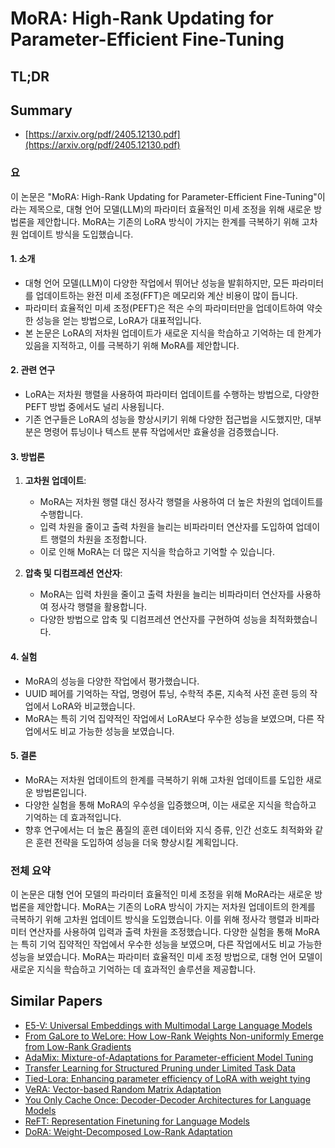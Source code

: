# MoRA: High-Rank Updating for Parameter-Efficient Fine-Tuning
## TL;DR
## Summary
- [https://arxiv.org/pdf/2405.12130.pdf](https://arxiv.org/pdf/2405.12130.pdf)

### 요

이 논문은 "MoRA: High-Rank Updating for Parameter-Efficient Fine-Tuning"이라는 제목으로, 대형 언어 모델(LLM)의 파라미터 효율적인 미세 조정을 위해 새로운 방법론을 제안합니다. MoRA는 기존의 LoRA 방식이 가지는 한계를 극복하기 위해 고차원 업데이트 방식을 도입했습니다.

#### 1. 소개
- 대형 언어 모델(LLM)이 다양한 작업에서 뛰어난 성능을 발휘하지만, 모든 파라미터를 업데이트하는 완전 미세 조정(FFT)은 메모리와 계산 비용이 많이 듭니다.
- 파라미터 효율적인 미세 조정(PEFT)은 적은 수의 파라미터만을 업데이트하여 약슷한 성능을 얻는 방법으로, LoRA가 대표적입니다.
- 본 논문은 LoRA의 저차원 업데이트가 새로운 지식을 학습하고 기억하는 데 한계가 있음을 지적하고, 이를 극복하기 위해 MoRA를 제안합니다.

#### 2. 관련 연구
- LoRA는 저차원 행렬을 사용하여 파라미터 업데이트를 수행하는 방법으로, 다양한 PEFT 방법 중에서도 널리 사용됩니다.
- 기존 연구들은 LoRA의 성능을 향상시키기 위해 다양한 접근법을 시도했지만, 대부분은 명령어 튜닝이나 텍스트 분류 작업에서만 효율성을 검증했습니다.

#### 3. 방법론
1. **고차원 업데이트**:
   - MoRA는 저차원 행렬 대신 정사각 행렬을 사용하여 더 높은 차원의 업데이트를 수행합니다.
   - 입력 차원을 줄이고 출력 차원을 늘리는 비파라미터 연산자를 도입하여 업데이트 행렬의 차원을 조정합니다.
   - 이로 인해 MoRA는 더 많은 지식을 학습하고 기억할 수 있습니다.

2. **압축 및 디컴프레션 연산자**:
   - MoRA는 입력 차원을 줄이고 출력 차원을 늘리는 비파라미터 연산자를 사용하여 정사각 행렬을 활용합니다.
   - 다양한 방법으로 압축 및 디컴프레션 연산자를 구현하여 성능을 최적화했습니다.

#### 4. 실험
- MoRA의 성능을 다양한 작업에서 평가했습니다.
- UUID 페어를 기억하는 작업, 명령어 튜닝, 수학적 추론, 지속적 사전 훈련 등의 작업에서 LoRA와 비교했습니다.
- MoRA는 특히 기억 집약적인 작업에서 LoRA보다 우수한 성능을 보였으며, 다른 작업에서도 비교 가능한 성능을 보였습니다.

#### 5. 결론
- MoRA는 저차원 업데이트의 한계를 극복하기 위해 고차원 업데이트를 도입한 새로운 방법론입니다.
- 다양한 실험을 통해 MoRA의 우수성을 입증했으며, 이는 새로운 지식을 학습하고 기억하는 데 효과적입니다.
- 향후 연구에서는 더 높은 품질의 훈련 데이터와 지식 증류, 인간 선호도 최적화와 같은 훈련 전략을 도입하여 성능을 더욱 향상시킬 계획입니다.

### 전체 요약
이 논문은 대형 언어 모델의 파라미터 효율적인 미세 조정을 위해 MoRA라는 새로운 방법론을 제안합니다. MoRA는 기존의 LoRA 방식이 가지는 저차원 업데이트의 한계를 극복하기 위해 고차원 업데이트 방식을 도입했습니다. 이를 위해 정사각 행렬과 비파라미터 연산자를 사용하여 입력과 출력 차원을 조정했습니다. 다양한 실험을 통해 MoRA는 특히 기억 집약적인 작업에서 우수한 성능을 보였으며, 다른 작업에서도 비교 가능한 성능을 보였습니다. MoRA는 파라미터 효율적인 미세 조정 방법으로, 대형 언어 모델이 새로운 지식을 학습하고 기억하는 데 효과적인 솔루션을 제공합니다.

## Similar Papers
- [E5-V: Universal Embeddings with Multimodal Large Language Models](2407.12580.md)
- [From GaLore to WeLore: How Low-Rank Weights Non-uniformly Emerge from Low-Rank Gradients](2407.11239.md)
- [AdaMix: Mixture-of-Adaptations for Parameter-efficient Model Tuning](2205.12410.md)
- [Transfer Learning for Structured Pruning under Limited Task Data](2311.06382.md)
- [Tied-Lora: Enhancing parameter efficiency of LoRA with weight tying](2311.09578.md)
- [VeRA: Vector-based Random Matrix Adaptation](2310.11454.md)
- [You Only Cache Once: Decoder-Decoder Architectures for Language Models](2405.05254.md)
- [ReFT: Representation Finetuning for Language Models](2404.03592.md)
- [DoRA: Weight-Decomposed Low-Rank Adaptation](2402.09353.md)
